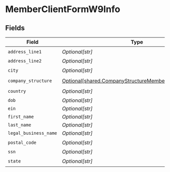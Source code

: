 # MemberClientFormW9Info


## Fields

| Field                                                                                                                        | Type                                                                                                                         | Required                                                                                                                     | Description                                                                                                                  |
| ---------------------------------------------------------------------------------------------------------------------------- | ---------------------------------------------------------------------------------------------------------------------------- | ---------------------------------------------------------------------------------------------------------------------------- | ---------------------------------------------------------------------------------------------------------------------------- |
| `address_line1`                                                                                                              | *Optional[str]*                                                                                                              | :heavy_check_mark:                                                                                                           | N/A                                                                                                                          |
| `address_line2`                                                                                                              | *Optional[str]*                                                                                                              | :heavy_minus_sign:                                                                                                           | N/A                                                                                                                          |
| `city`                                                                                                                       | *Optional[str]*                                                                                                              | :heavy_check_mark:                                                                                                           | N/A                                                                                                                          |
| `company_structure`                                                                                                          | [Optional[shared.CompanyStructureMemberClientFormW9Info]](undefined/models/shared/companystructurememberclientformw9info.md) | :heavy_check_mark:                                                                                                           | N/A                                                                                                                          |
| `country`                                                                                                                    | *Optional[str]*                                                                                                              | :heavy_check_mark:                                                                                                           | N/A                                                                                                                          |
| `dob`                                                                                                                        | *Optional[str]*                                                                                                              | :heavy_minus_sign:                                                                                                           | N/A                                                                                                                          |
| `ein`                                                                                                                        | *Optional[str]*                                                                                                              | :heavy_minus_sign:                                                                                                           | N/A                                                                                                                          |
| `first_name`                                                                                                                 | *Optional[str]*                                                                                                              | :heavy_minus_sign:                                                                                                           | N/A                                                                                                                          |
| `last_name`                                                                                                                  | *Optional[str]*                                                                                                              | :heavy_minus_sign:                                                                                                           | N/A                                                                                                                          |
| `legal_business_name`                                                                                                        | *Optional[str]*                                                                                                              | :heavy_minus_sign:                                                                                                           | N/A                                                                                                                          |
| `postal_code`                                                                                                                | *Optional[str]*                                                                                                              | :heavy_check_mark:                                                                                                           | N/A                                                                                                                          |
| `ssn`                                                                                                                        | *Optional[str]*                                                                                                              | :heavy_minus_sign:                                                                                                           | N/A                                                                                                                          |
| `state`                                                                                                                      | *Optional[str]*                                                                                                              | :heavy_check_mark:                                                                                                           | N/A                                                                                                                          |
